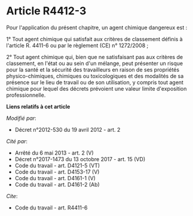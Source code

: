 # Article R4412-3

Pour l'application du présent chapitre, un agent chimique dangereux est : 

1° Tout agent chimique qui satisfait aux critères de classement définis à l'article R. 4411-6 ou par le règlement (CE) n°
1272/2008 ; 

2° Tout agent chimique qui, bien que ne satisfaisant pas aux critères de classement, en l'état ou au sein d'un mélange, peut
présenter un risque pour la santé et la sécurité des travailleurs en raison de ses propriétés physico-chimiques, chimiques ou
toxicologiques et des modalités de sa présence sur le lieu de travail ou de son utilisation, y compris tout agent chimique
pour lequel des décrets prévoient une valeur limite d'exposition professionnelle.

**Liens relatifs à cet article**

_Modifié par_:

  - Décret n°2012-530 du 19 avril 2012 - art. 2

_Cité par_:

  - Arrêté du 6 mai 2013 - art. 2 (V)
  - Décret n°2017-1473 du 13 octobre 2017 - art. 15 (VD)
  - Code du travail - art. D4121-5 (VT)
  - Code du travail - art. D4153-17 (V)
  - Code du travail - art. D4161-1 (V)
  - Code du travail - art. D4161-2 (Ab)

_Cite_:

  - Code du travail - art. R4411-6

